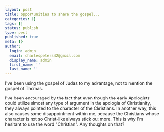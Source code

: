 ```yaml
---
layout: post
title: opportunities to share the gospel...
categories: []
tags: []
status: publish
type: post
published: true
meta: {}
author:
  login: admin
  email: charlespeters42@gmail.com
  display_name: admin
  first_name: ''
  last_name: ''
---
```


I've been using the gospel of Judas to my advantage, not to mention the gospel of Thomas.

I've been encouraged by the fact that even though the early Apologists could utilize almost any type of argument in the apologia of Christianity, they always pointed to the character of the Christians. In another way, this also causes some disappointment within me, because the Christians whose character is not so Christ-like always stick out more. This is why I'm hesitant to use the word "Christian". Any thoughts on that?